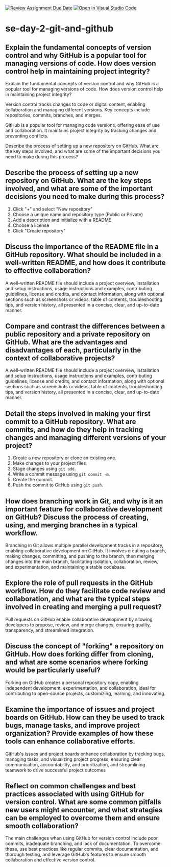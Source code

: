[![Review Assignment Due Date](https://classroom.github.com/assets/deadline-readme-button-22041afd0340ce965d47ae6ef1cefeee28c7c493a6346c4f15d667ab976d596c.svg)](https://classroom.github.com/a/8wgCKhpZ)
[![Open in Visual Studio Code](https://classroom.github.com/assets/open-in-vscode-2e0aaae1b6195c2367325f4f02e2d04e9abb55f0b24a779b69b11b9e10269abc.svg)](https://classroom.github.com/online_ide?assignment_repo_id=15593938&assignment_repo_type=AssignmentRepo)
# se-day-2-git-and-github
## Explain the fundamental concepts of version control and why GitHub is a popular tool for managing versions of code. How does version control help in maintaining project integrity?
Explain the fundamental concepts of version control and why GitHub is a popular tool for managing versions of code. How does version control help in maintaining project integrity?

Version control tracks changes to code or digital content, enabling collaboration and managing different versions. Key concepts include repositories, commits, branches, and merges.

GitHub is a popular tool for managing code versions, offering ease of use and collaboration. It maintains project integrity by tracking changes and preventing conflicts.

Describe the process of setting up a new repository on GitHub. What are the key steps involved, and what are some of the important decisions you need to make during this process?


## Describe the process of setting up a new repository on GitHub. What are the key steps involved, and what are some of the important decisions you need to make during this process?


1. Click "+" and select "New repository"
2. Choose a unique name and repository type (Public or Private)
3. Add a description and initialize with a README
4. Choose a license
5. Click "Create repository"
   

## Discuss the importance of the README file in a GitHub repository. What should be included in a well-written README, and how does it contribute to effective collaboration?


A well-written README file should include a project overview, installation and setup instructions, usage instructions and examples, contributing guidelines, license and credits, and contact information, along with optional sections such as screenshots or videos, table of contents, troubleshooting tips, and version history, all presented in a concise, clear, and up-to-date manner.


## Compare and contrast the differences between a public repository and a private repository on GitHub. What are the advantages and disadvantages of each, particularly in the context of collaborative projects?


A well-written README file should include a project overview, installation and setup instructions, usage instructions and examples, contributing guidelines, license and credits, and contact information, along with optional sections such as screenshots or videos, table of contents, troubleshooting tips, and version history, all presented in a concise, clear, and up-to-date manner.


## Detail the steps involved in making your first commit to a GitHub repository. What are commits, and how do they help in tracking changes and managing different versions of your project?


1. Create a new repository or clone an existing one.
2. Make changes to your project files.
3. Stage changes using `git add`.
4. Write a commit message using `git commit -m`.
5. Create the commit.
6. Push the commit to GitHub using `git push`.


## How does branching work in Git, and why is it an important feature for collaborative development on GitHub? Discuss the process of creating, using, and merging branches in a typical workflow.


Branching in Git allows multiple parallel development tracks in a repository, enabling collaborative development on GitHub. It involves creating a branch, making changes, committing, and pushing to the branch, then merging changes into the main branch, facilitating isolation, collaboration, review, and experimentation, and maintaining a stable codebase.


## Explore the role of pull requests in the GitHub workflow. How do they facilitate code review and collaboration, and what are the typical steps involved in creating and merging a pull request?


Pull requests on GitHub enable collaborative development by allowing developers to propose, review, and merge changes, ensuring quality, transparency, and streamlined integration.


## Discuss the concept of "forking" a repository on GitHub. How does forking differ from cloning, and what are some scenarios where forking would be particularly useful?


Forking on GitHub creates a personal repository copy, enabling independent development, experimentation, and collaboration, ideal for contributing to open-source projects, customizing, learning, and innovating.


## Examine the importance of issues and project boards on GitHub. How can they be used to track bugs, manage tasks, and improve project organization? Provide examples of how these tools can enhance collaborative efforts.


GitHub's issues and project boards enhance collaboration by tracking bugs, managing tasks, and visualizing project progress, ensuring clear communication, accountability, and prioritization, and streamlining teamwork to drive successful project outcomes


## Reflect on common challenges and best practices associated with using GitHub for version control. What are some common pitfalls new users might encounter, and what strategies can be employed to overcome them and ensure smooth collaboration?


The main challenges when using GitHub for version control include poor commits, inadequate branching, and lack of documentation. To overcome these, use best practices like regular commits, clear documentation, and thorough testing, and leverage GitHub's features to ensure smooth collaboration and effective version control.
